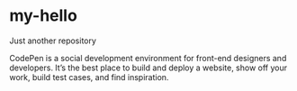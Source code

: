 # my-hello
Just another repository

CodePen is a social development environment for front-end designers and developers. It’s the best place to build and deploy a website, show off your work, build test cases, and find inspiration.
